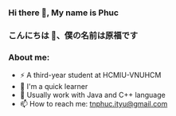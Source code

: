 ### Hi there 👋, My name is Phuc
### こんにちは 💬、僕の名前は原福です
### About me:
- ⚡ A third-year student at HCMIU-VNUHCM
- 🔭 I'm a quick learner
- 🌱 Usually work with Java and C++ language
- 📫 How to reach me: tnphuc.ityu@gmail.com


<!--
**tnphucccc/tnphucccc** is a ✨ _special_ ✨ repository because its `README.md` (this file) appears on your GitHub profile.

Here are some ideas to get you started:

- 🔭 I’m currently working on ...
- 🌱 I’m currently learning ...
- 👯 I’m looking to collaborate on ...
- 🤔 I’m looking for help with ...
- 💬 Ask me about ...
- 📫 How to reach me: ...
- 😄 Pronouns: ...
- ⚡ Fun fact: ...
-->
